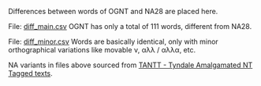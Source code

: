 Differences between words of OGNT and NA28 are placed here.

File: <a href='https://github.com/eliranwong/OpenGNT/blob/master/mapping_BGB/compare_OGNT_NA28/diff_main.csv'>diff_main.csv</a>
OGNT has only a total of 111 words, different from NA28.

File: <a href='https://github.com/eliranwong/OpenGNT/blob/master/mapping_BGB/compare_OGNT_NA28/diff_minor.csv'>diff_minor.csv</a>
Words are basically identical, only with minor orthographical variations like movable ν, αλλ / αλλα, etc.

NA variants in files above sourced from <a href='https://github.com/tyndale/STEPBible-Data/blob/master/TANTT%20-%20Tyndale%20Amalgamated%20NT%20Tagged%20texts.txt'>TANTT - Tyndale Amalgamated NT Tagged texts</a>.
